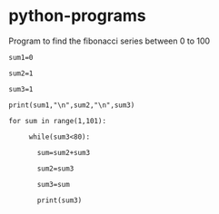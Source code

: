 # python-programs

Program to find the fibonacci series between 0 to 100

    sum1=0

    sum2=1

    sum3=1

    print(sum1,"\n",sum2,"\n",sum3)

    for sum in range(1,101):

         while(sum3<80):
    
           sum=sum2+sum3
     
           sum2=sum3
      
           sum3=sum
      
           print(sum3)
           
           
           
           
